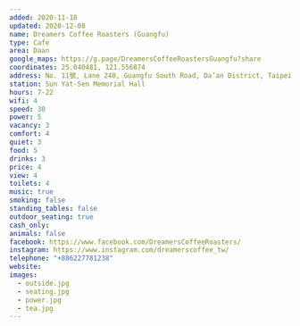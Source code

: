 ```yaml
---
added: 2020-11-18
updated: 2020-12-08
name: Dreamers Coffee Roasters (Guangfu)
type: Cafe
area: Daan
google_maps: https://g.page/DreamersCoffeeRoastersGuangfu?share
coordinates: 25.040481, 121.556874
address: No. 11號, Lane 240, Guangfu South Road, Da’an District, Taipei City, Taiwan 106
station: Sun Yat-Sen Memorial Hall
hours: 7-22
wifi: 4
speed: 30
power: 5
vacancy: 3
comfort: 4
quiet: 3
food: 5
drinks: 3
price: 4
view: 4
toilets: 4
music: true
smoking: false
standing_tables: false
outdoor_seating: true
cash_only: 
animals: false
facebook: https://www.facebook.com/DreamersCoffeeRoasters/
instagram: https://www.instagram.com/dreamerscoffee_tw/
telephone: "+886227781238"
website: 
images:
  - outside.jpg
  - seating.jpg
  - power.jpg
  - tea.jpg
---
```

